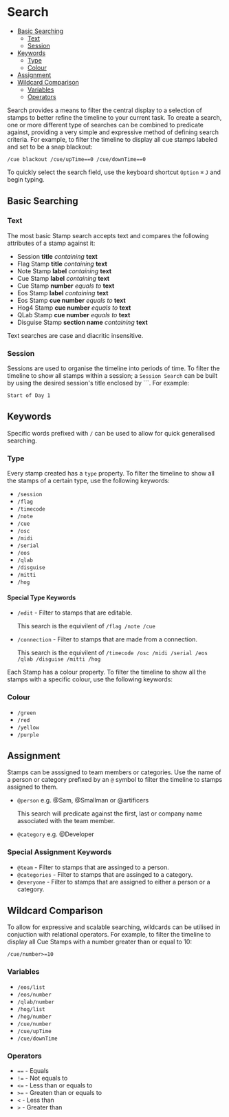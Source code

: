 # Search

- [Basic Searching](#basic-searching)
    - [Text](#text)
    - [Session](#session)
- [Keywords](#keywords)
    - [Type](#type)
    - [Colour](#colour)
- [Assignment](#assignment)
- [Wildcard Comparison](#wildcard-comparison)
	- [Variables](#variables)
    - [Operators](#operators)

Search provides a means to filter the central display to a selection of stamps to better refine the timeline to your current task.
To create a search, one or more different type of searches can be combined to predicate against, providing a very simple and expressive method of defining search criteria.
For example, to filter the timeline to display all cue stamps labeled and set to be a snap blackout:

`/cue blackout /cue/upTime==0 /cue/downTime==0`

To quickly select the search field, use the keyboard shortcut `Option` `⌘` `J` and begin typing.

<a name="basic-searching"></a>
## Basic Searching

<a name="text"></a>
### Text
The most basic Stamp search accepts text and compares the following attributes of a stamp against it:
- Session **title** *containing* **text**
- Flag Stamp **title** *containing* **text**
- Note Stamp **label** *containing* **text**
- Cue Stamp **label** *containing* **text**
- Cue Stamp **number** *equals to* **text**
- Eos Stamp **label** *containing* **text**
- Eos Stamp **cue number** *equals to* **text**
- Hog4 Stamp **cue number** *equals to* **text**
- QLab Stamp **cue number** *equals to* **text**
- Disguise Stamp **section name** *containing* **text**

Text searches are case and diacritic insensitive.

<a name="session"></a>
### Session
Sessions are used to organise the timeline into periods of time. 
To filter the timeline to show all stamps within a session; a `Session Search` can be built by using the desired session's title enclosed by `\``.
For example:

```Start of Day 1```

<a name="keywords"></a>
## Keywords
Specific words prefixed with `/` can be used to allow for quick generalised searching.
<a name="type"></a>
### Type
Every stamp created has a `type` property.
To filter the timeline to show all the stamps of a certain type, use the following keywords:
- `/session`
- `/flag`
- `/timecode`
- `/note`
- `/cue`
- `/osc`
- `/midi`
- `/serial`
- `/eos`
- `/qlab`
- `/disguise`
- `/mitti`
- `/hog`

#### Special Type Keywords
- `/edit` - Filter to stamps that are editable.

    This search is the equivilent of `/flag /note /cue`
    
- `/connection` - Filter to stamps that are made from a connection.

    This search is the equivilent of `/timecode /osc /midi /serial /eos /qlab /disguise /mitti /hog`

<a name="colour"></a>
Each Stamp has a colour property. To filter the timeline to show all the stamps with a specific colour, use the following keywords:
### Colour
- `/green`
- `/red`
- `/yellow`
- `/purple`

<a name="assinnment"></a>
## Assignment
Stamps can be asssigned to team members or categories. 
Use the name of a person or category prefixed by an `@` symbol to filter the timeline to stamps assigned to them.
- `@person` e.g. @Sam, @Smallman or @artificers

	This search will predicate against the first, last or company name associated with the team member.

- `@category` e.g. @Developer

### Special Assignment Keywords
- `@team` - Filter to stamps that are assinged to a person.
- `@categories` - Filter to stamps that are assinged to a category.
- `@everyone` - Filter to stamps that are assigned to either a person or a category.

<a name="wildcard-comparison"></a>
## Wildcard Comparison
To allow for expressive and scalable searching, wildcards can be utilised in conjuction with relational operators.
For example, to filter the timeline to display all Cue Stamps with a number greater than or equal to 10:

`/cue/number>=10`

<a name="variables"></a>
### Variables
- `/eos/list`
- `/eos/number`
- `/qlab/number`
- `/hog/list`
- `/hog/number`
- `/cue/number`
- `/cue/upTime`
- `/cue/downTime`
<a name="operators"></a>
### Operators
- `==` - Equals
- `!=` - Not equals to
- `<=` - Less than or equals to
- `>=` - Greaten than or equals to
- `<` - Less than
- `>` - Greater than
